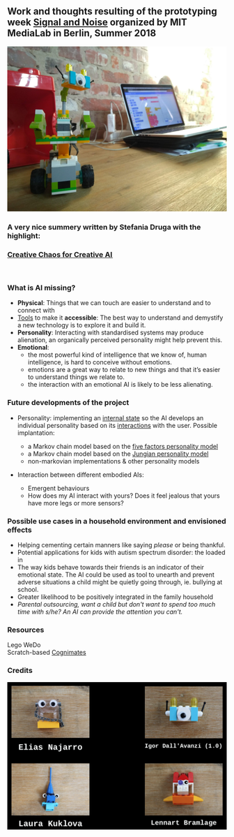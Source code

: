 ## Work and thoughts resulting of the prototyping week [Signal and Noise](https://www.media.mit.edu/events/mlberlin-signalandnoise/) organized by MIT MediaLab in Berlin, Summer 2018    


<p align="center"> 
<img src="https://github.com/AjarAilerons/Embodied_AI/blob/master/images/igor.jpg" width="600">
</p>


### A very nice summery written by Stefania Druga with the highlight:  
### [Creative Chaos for Creative AI ](https://blog.goodaudience.com/creative-chaos-for-creative-ai-mit-media-lab-berlin-737579895ccf)  
  
&nbsp;
  
### What is AI missing?

* **Physical**: Things that we can touch are easier to understand and to connect with
* [Tools](http://cognimates.me) to make it **accessible**: The best way to understand and demystify a new technology is to explore it and build it.
* **Personality**: Interacting with standardised systems may produce alienation, an organically perceived personality might help prevent this. 
* **Emotional**:
  * the most powerful kind of intelligence that we know of, human intelligence, is hard to conceive without emotions. 
  * emotions are a great way to relate to new things and that it’s easier to understand things we relate to.
  * the interaction with an emotional AI is likely to be less alienating.
  

### Future developments of the project

* Personality: implementing an [internal state](https://en.wikipedia.org/wiki/Finite-state_machine) so the AI develops an individual personality based on its [interactions](https://en.wikipedia.org/wiki/Reinforcement_learning) with the user. Possible implantation: 
  * a Markov chain model based on the [five factors personality model](https://www.hindawi.com/journals/mpe/2013/132735/)
  * a Markov chain model based on the [Jungian personality model](http://ceur-ws.org/Vol-1680/paper7.pdf)
  * non-markovian implementations & other personality models

* Interaction between different embodied AIs:
  * Emergent behaviours
  * How does my AI interact with yours? Does it feel jealous that yours have more legs or more sensors?



### Possible use cases in a household environment and envisioned effects

* Helping cementing certain manners like saying *please* or being thankful.
* Potential applications for kids with autism spectrum disorder: the loaded in 
* The way kids behave towards their friends is an indicator of their emotional state. The AI could be used as tool to unearth and prevent adverse situations a child might be quietly going through, ie. bullying at school.
* Greater likelihood to be positively integrated in the family household
* *Parental outsourcing, want a child but don't want to spend too much time with s/he? An AI can provide the attention you can't.*


### Resources

Lego WeDo  
Scratch-based [Cognimates](cognimates.me)  



### Credits



<p align="center"> 
<img src="https://github.com/AjarAilerons/Embodied_AI/blob/master/images/photos.png" width="600">
</p>




